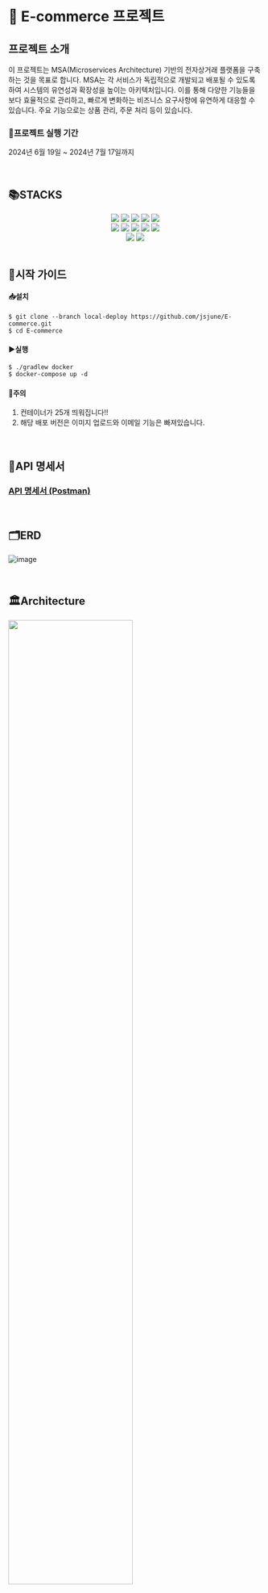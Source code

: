 # 🛒 E-commerce 프로젝트

## 프로젝트 소개
이 프로젝트는 MSA(Microservices Architecture) 기반의 전자상거래 플랫폼을 구축하는 것을 목표로 합니다. MSA는 각 서비스가 독립적으로 개발되고 배포될 수 있도록 하여 시스템의 유연성과 확장성을 높이는 아키텍처입니다. 이를 통해 다양한 기능들을 보다 효율적으로 관리하고, 빠르게 변화하는 비즈니스 요구사항에 유연하게 대응할 수 있습니다. 주요 기능으로는 상품 관리, 주문 처리 등이 있습니다. 

### 📅프로젝트 실행 기간
2024년 6월 19일 ~ 2024년 7월 17일까지

</br>

## 📚STACKS
<div align=center> 
  <img src="https://img.shields.io/badge/java%2017-007396?style=for-the-badge&logo=java&logoColor=white"> 
  <img src="https://img.shields.io/badge/springboot%203.2.6-6DB33F?style=for-the-badge&logo=springboot&logoColor=white">
  <img src="https://img.shields.io/badge/mysql-4479A1?style=for-the-badge&logo=mysql&logoColor=white">
  <img src="https://img.shields.io/badge/kafka-231F20?style=for-the-badge&logo=apachekafka&logoColor=white">
  <img src="https://img.shields.io/badge/redis-DC382D?style=for-the-badge&logo=redis&logoColor=white">
</br>
  <img src="https://img.shields.io/badge/spring%20cloud%20eureka-FF4A6E?style=for-the-badge&logo=spring&logoColor=white">
  <img src="https://img.shields.io/badge/spring%20cloud%20gateway-00A896?style=for-the-badge&logo=spring&logoColor=white">
  <img src="https://img.shields.io/badge/spring%20cloud%20resilience4j-3D5A80?style=for-the-badge&logo=spring&logoColor=white">
  <img src="https://img.shields.io/badge/spring%20data%20jpa-6D597A?style=for-the-badge&logo=spring&logoColor=white">
  <img src="https://img.shields.io/badge/querydsl--jpa-EE964B?style=for-the-badge&logo=querydsl&logoColor=white">
</br>
  <img src="https://img.shields.io/badge/docker-2496ED?style=for-the-badge&logo=docker&logoColor=white">
  <img src="https://img.shields.io/badge/docker--compose-F7A81B?style=for-the-badge&logo=docker&logoColor=white">
</div>

</br>

## 🚀시작 가이드
#### 📥설치
```
$ git clone --branch local-deploy https://github.com/jsjune/E-commerce.git
$ cd E-commerce
```
#### ▶️실행
```
$ ./gradlew docker
$ docker-compose up -d
```
#### 🚨주의
1. 컨테이너가 25개 띄워집니다!!
2. 해당 배포 버전은 이미지 업로드와 이메일 기능은 빠져있습니다.
 
</br>

## 📑API 명세서
### [API 명세서 (Postman)](https://documenter.getpostman.com/view/18677964/2sA3XSBMRR#intro)

</br>

## 🗂ERD
![image](https://github.com/user-attachments/assets/8a73293d-8e34-4a3a-8acb-f16654f9e125)

</br>

## 🏛️Architecture
<img src="https://github.com/user-attachments/assets/2e55d1a6-e3ad-41f6-bcb6-4915675f0e08" width="70%">

</br>

## 🌟 주요 기능
#### 주문하기 - EDA (분산 트랜잭션) [<ins>자세히 보기</ins>](https://jeongburgger.notion.site/3-EDA-6dce1ca4c75a479caac0c514c9b211b2)
<details>
  <summary>주문하기 flow</summary>
  <img src="https://github.com/user-attachments/assets/67a669b2-654a-4fcc-94c6-0a08b84daab8" width="70%">
  <ol>
    <li>레디스에서 재고 차감과 상품 정보 기반 이벤트 발송</li>
    <li>해당 이벤트를 받아 주문서 저장 후 결제 요청 이벤트를 보냄</li>
    <li>결제 컨슈머 서버에서 결제 내역 저장과 실제 결제 요청을 보낸 후 다시 order로 이벤트를 보냄</li>
    <li>결제에 대한 상태값을 받은 order는 rollback 요청을 하거나 배송 요청 이벤트를 보냄</li>
    <li>배송 컨슈머 서버에서 배송 내역 저장과 실제 배송 요청을 보낸 후 다시 order로 이벤트를 보냄</li>
    <li>배송에 대한 상태값을 받은 order는 rollback 요청을 하거나 상품 재고 감소 요청 이벤트를 보냄</li>
    <li>상품 컨슈머 서버에서 실제 db에 있는 상품의 재고 감소 후 다시 order로 이벤트를 보냄</li>
    <li>order에서 재고 감소에 대한 상태값에 따라 rollback 요청을 보냄</li>
  </ol>
</details>

</br>

## 📈 성능 최적화 및 트러블슈팅


